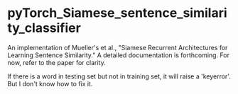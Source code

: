 # pyTorch_Siamese_sentence_similarity_classifier
An implementation of Mueller's et al.,  "Siamese Recurrent Architectures for Learning Sentence Similarity." 
A detailed documentation is forthcoming. For now, refer to the paper for clarity.

If there is a word in testing set but not in training set, it will raise a 'keyerror'. But I don't know how to fix it. 
